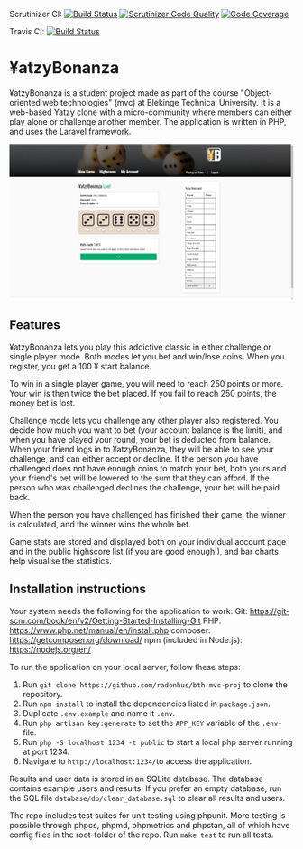 Scrutinizer CI: [![Build Status](https://scrutinizer-ci.com/g/radonhus/bth-mvc-proj/badges/build.png?b=main)](https://scrutinizer-ci.com/g/radonhus/bth-mvc-proj/build-status/main) [![Scrutinizer Code Quality](https://scrutinizer-ci.com/g/radonhus/bth-mvc-proj/badges/quality-score.png?b=main)](https://scrutinizer-ci.com/g/radonhus/bth-mvc-proj/?branch=main) [![Code Coverage](https://scrutinizer-ci.com/g/radonhus/bth-mvc-proj/badges/coverage.png?b=main)](https://scrutinizer-ci.com/g/radonhus/bth-mvc-proj/?branch=main)

Travis CI: [![Build Status](https://travis-ci.com/radonhus/bth-mvc-proj.svg?branch=main)](https://travis-ci.com/radonhus/bth-mvc-proj)

# ¥atzyBonanza

¥atzyBonanza is a student project made as part of the course "Object-oriented
web technologies" (mvc) at Blekinge Technical University. It is a web-based
Yatzy clone with a micro-community where members can either play alone
or challenge another member. The application is written in PHP, and uses the
Laravel framework.

![Yatzy](https://github.com/radonhus/bth-mvc-proj/blob/main/doc/design/yatzy_screenshot.png?raw=true)

## Features

¥atzyBonanza lets you play this addictive classic in either challenge or single
player mode. Both modes let you bet and win/lose coins. When you register, you
get a 100 ¥ start balance.

To win in a single player game, you will need to reach 250 points or more. Your
win is then twice the bet placed. If you fail to reach 250 points, the money bet
is lost.

Challenge mode lets you challenge any other player also registered. You decide
how much you want to bet (your account balance is the limit), and when you have
played your round, your bet is deducted from balance. When your friend logs in
to ¥atzyBonanza, they will be able to see your challenge, and can either accept
or decline. If the person you have challenged does not have enough coins to
match your bet, both yours and your friend's bet will be lowered to the sum that
they can afford. If the person who was challenged declines the challenge, your
bet will be paid back.

When the person you have challenged has finished their game, the winner is
calculated, and the winner wins the whole bet.

Game stats are stored and displayed both on your individual account page and in
the public highscore list (if you are good enough!), and bar charts help visualise
the statistics.

## Installation instructions

Your system needs the following for the application to work:
Git: https://git-scm.com/book/en/v2/Getting-Started-Installing-Git
PHP: https://www.php.net/manual/en/install.php
composer: https://getcomposer.org/download/
npm (included in Node.js): https://nodejs.org/en/

To run the application on your local server, follow these steps:
1. Run `git clone https://github.com/radonhus/bth-mvc-proj` to clone the repository.
2. Run `npm install` to install the dependencies listed in `package.json`.
3. Duplicate `.env.example` and name it `.env`.
4. Run `php artisan key:generate` to set the `APP_KEY` variable of the `.env`-file.
5. Run `php -S localhost:1234 -t public` to start a local php server running at port 1234.
6. Navigate to `http://localhost:1234/`to access the application.

Results and user data is stored in an SQLite database. The database contains
example users and results. If you prefer an empty database, run the SQL file
`database/db/clear_database.sql` to clear all results and users.

The repo includes test suites for unit testing using phpunit. More testing is
possible through phpcs, phpmd, phpmetrics and phpstan, all of which have config
files in the root-folder of the repo. Run `make test` to run all tests.
